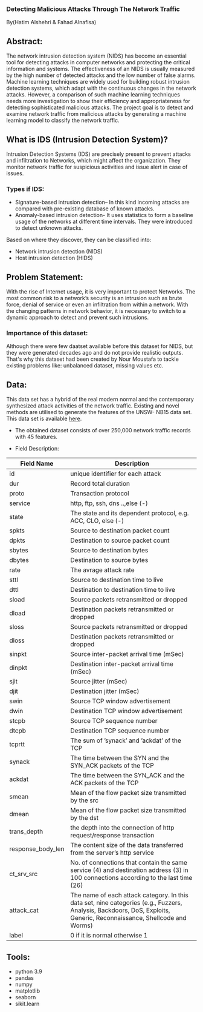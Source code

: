 ### Detecting Malicious Attacks Through The Network Traffic

By(Hatim Alshehri & Fahad Alnafisa)

## Abstract:
The network intrusion detection system (NIDS) has become an essential tool for detecting attacks in computer networks and protecting the critical information and systems. The effectiveness of an NIDS is usually measured by the high number of detected attacks and the low number of false alarms. Machine learning techniques are widely used for building robust intrusion detection systems, which adapt with the continuous changes in the network attacks. However, a comparison of such machine learning techniques needs more investigation to show their efficiency and appropriateness for detecting sophisticated malicious attacks.
The project goal is to detect and examine network traffic from malicious attacks by generating a machine learning model to classify the network traffic.

## What is IDS (Intrusion Detection System)?
Intrusion Detection Systems (IDS) are precisely present to prevent attacks and infiltration to Networks, which might affect the organization. They monitor network traffic for suspicious activities and issue alert in case of issues.

### Types if IDS:
* Signature-based intrusion detection– In this kind incoming attacks are compared with pre-existing database of known attacks.
* Anomaly-based intrusion detection- It uses statistics to form a baseline usage of the networks at different time intervals. They were introduced to detect unknown attacks.

Based on where they discover, they can be classified into:
* Network intrusion detection (NIDS)
* Host intrusion detection (HIDS)

## Problem Statement:
With the rise of Internet usage, it is very important to protect Networks. The most common risk to a network’s security is an intrusion such as brute force, denial of service or even an infiltration from within a network. With the changing patterns in network behavior, it is necessary to switch to a dynamic approach to detect and prevent such intrusions.

### Importance of this dataset:
Although there were few daatset available before this dataset for NIDS, but they were generated decades ago and do not provide realistic outputs. That's why this dataset had been created by Nour Moustafa to tackle existing problems like: unbalanced dataset, missing values etc.


## Data:
This data set has a hybrid of the real modern normal and the contemporary synthesized attack activities of the network traffic. Existing and novel methods are utilised to generate the features of the UNSW- NB15 data set. This data set is available [here](https://cloudstor.aarnet.edu.au/plus/index.php/s/2DhnLGDdEECo4ys?path=%2FUNSW-NB15%20-%20CSV%20Files%2Fa%20part%20of%20training%20and%20testing%20set).

*  The obtained dataset consists of over 250,000 network traffic records with 45 features.

* Field Description:

 Field Name  | Description |
 ----------- | ----------- |
| id          | unique identifier for each attack |
| dur         | Record total duration         |
| proto       | Transaction protocol      |
| service     | http, ftp, ssh, dns ..,else (-) |
| state       | The state and its dependent protocol, e.g. ACC, CLO, else (-) |
| spkts       | Source to destination packet count |
| dpkts       | Destination to source packet count |
| sbytes      | Source to destination bytes         |
| dbytes      | Destination to source bytes|
| rate        | The avrage attack rate           |
| sttl        | Source to destination time to live         |
| dttl        | Destination to destination time to live     | 
| sload       | Source packets retransmitted or dropped      |
| dload       | Destination packets retransmitted or dropped      |
| sloss       | Source packets retransmitted or dropped
| dloss       | Destination packets retransmitted or dropped     |
| sinpkt      | Source inter-packet arrival time (mSec)         |
| dinpkt      | Destination inter-packet arrival time (mSec)    |
| sjit        | Source jitter (mSec)                            |
| djit        | Destination jitter (mSec)                     |
| swin        | Source TCP window advertisement               |
| dwin        | Destination TCP window advertisement          |
| stcpb       | Source TCP sequence number                    |
| dtcpb       | Destination TCP sequence number               |
| tcprtt      | The sum of ’synack’ and ’ackdat’ of the TCP   |
| synack      | The time between the SYN and the SYN_ACK packets of the TCP |
| ackdat      | The time between the SYN_ACK and the ACK packets of the TCP |
| smean       | Mean of the flow packet size transmitted by the src         |
| dmean       | Mean of the flow packet size transmitted by the dst         |
| trans_depth | the depth into the connection of http request/response transaction |
| response_body_len | The content size of the data transferred from the server’s http service |
| ct_srv_src     | No. of connections that contain the same service (4) and destination address (3) in 100 connections according to the last time (26)
| attack_cat | The name of each attack category. In this data set, nine categories (e.g., Fuzzers, Analysis, Backdoors, DoS, Exploits, Generic, Reconnaissance, Shellcode and Worms) |
| label | 0 if it is normal otherwise 1 | 

## Tools:
* python 3.9
* pandas
* numpy
* matplotlib
* seaborn
* sikit.learn
